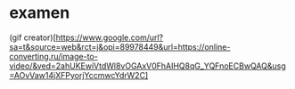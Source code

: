 # examen
(gif creator)[https://www.google.com/url?sa=t&source=web&rct=j&opi=89978449&url=https://online-converting.ru/image-to-video/&ved=2ahUKEwiVtdWl8vOGAxV0FhAIHQ8qG_YQFnoECBwQAQ&usg=AOvVaw14jXFPyorjYccmwcYdrW2C]
